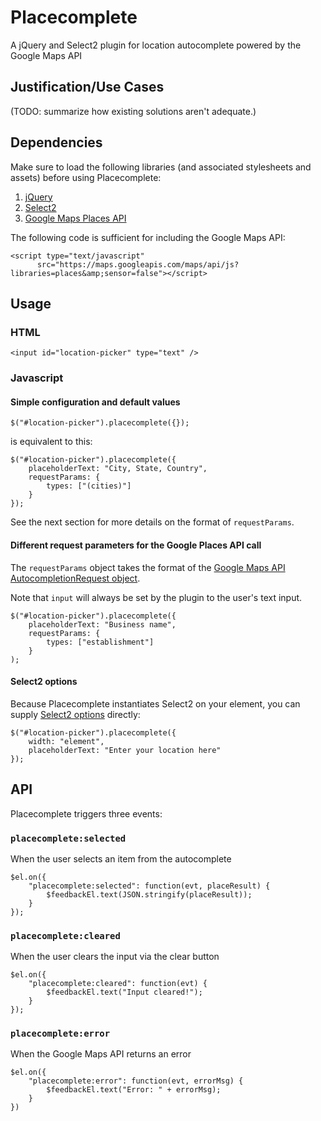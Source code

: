 Placecomplete
=============

A jQuery and Select2 plugin for location autocomplete powered by the Google Maps API

## Justification/Use Cases

(TODO: summarize how existing solutions aren't adequate.)

## Dependencies

Make sure to load the following libraries (and associated stylesheets and assets) before using Placecomplete:

1. [jQuery](http://jquery.com/)
2. [Select2](http://ivaynberg.github.io/select2/)
3. [Google Maps Places API](https://developers.google.com/places/documentation/autocomplete)

The following code is sufficient for including the Google Maps API:

	<script type="text/javascript"
          src="https://maps.googleapis.com/maps/api/js?libraries=places&amp;sensor=false"></script>

## Usage

### HTML
	<input id="location-picker" type="text" />

### Javascript

#### Simple configuration and default values

 	$("#location-picker").placecomplete({});

is equivalent to this:

	$("#location-picker").placecomplete({
        placeholderText: "City, State, Country",
        requestParams: {
            types: ["(cities)"]
        }
    });

See the next section for more details on the format of `requestParams`.

#### Different request parameters for the Google Places API call

The `requestParams` object takes the format of the [Google Maps API AutocompletionRequest object](https://developers.google.com/maps/documentation/javascript/reference#AutocompletionRequest).

Note that `input` will always be set by the plugin to the user's text input.

	$("#location-picker").placecomplete({
		placeholderText: "Business name",
		requestParams: {
            types: ["establishment"]
        }
    );

#### Select2 options

Because Placecomplete instantiates Select2 on your element, you can supply [Select2 options](http://ivaynberg.github.io/select2/#documentation) directly:

	$("#location-picker").placecomplete({
		width: "element",
		placeholderText: "Enter your location here"
	});

## API

Placecomplete triggers three events:

### `placecomplete:selected`
When the user selects an item from the autocomplete

	$el.on({
		"placecomplete:selected": function(evt, placeResult) {
			$feedbackEl.text(JSON.stringify(placeResult));
		}
	});

### `placecomplete:cleared`
When the user clears the input via the clear button

	$el.on({
		"placecomplete:cleared": function(evt) {
			$feedbackEl.text("Input cleared!");
		}
	});

### `placecomplete:error`
When the Google Maps API returns an error

	$el.on({
		"placecomplete:error": function(evt, errorMsg) {
			$feedbackEl.text("Error: " + errorMsg);
		}
	})

